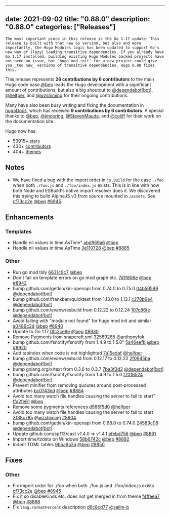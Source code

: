 
---
date: 2021-09-02
title: "0.88.0"
description: "0.88.0"
categories: ["Releases"]
---

	The most important piece in this release is the Go 1.17 update. This release is built with that new Go version, but also and more importantly, the Hugo Modules logic has been updated to support Go's new way of (lazy) loading transitive dependencies. If you already have Go 1.17 installed, building existing Hugo Modules backed projects have not been an issue, but `hugo mod init` for a new project could give you _too new_ versions of transitive dependencies. Hugo 0.88 fixes this.

This release represents **26 contributions by 6 contributors** to the main Hugo code base.[@bep](https://github.com/bep) leads the Hugo development with a significant amount of contributions, but also a big shoutout to [@dependabot[bot]](https://github.com/apps/dependabot), [@helfper](https://github.com/helfper), and [@wzshiming](https://github.com/wzshiming) for their ongoing contributions.

Many have also been busy writing and fixing the documentation in [hugoDocs](https://github.com/gohugoio/hugoDocs),
which has received **9 contributions by 6 contributors**. A special thanks to [@bep](https://github.com/bep), [@jmooring](https://github.com/jmooring), [@StevenMaude](https://github.com/StevenMaude), and [@coliff](https://github.com/coliff) for their work on the documentation site.

Hugo now has:

* 53915+ [stars](https://github.com/gohugoio/hugo/stargazers)
* 430+ [contributors](https://github.com/gohugoio/hugo/graphs/contributors)
* 404+ [themes](http://themes.gohugo.io/)

## Notes
* We have fixed a bug with the import order in `js.Build` for the case `./foo` when both `./foo.js` and `./foo/index.js` exists. This is in line with how both Node and ESBuild's native import resolver does it. We discovered this trying to build AlpineJS v3 from source mounted in `/assets`. See [cf73cc2e](https://github.com/gohugoio/hugo/commit/cf73cc2ececd4e794df09ea382a38ab18960d84e) [@bep](https://github.com/bep) [#8945](https://github.com/gohugoio/hugo/issues/8945).

## Enhancements

### Templates

* Handle nil values in time.AsTime" [abd969a6](https://github.com/gohugoio/hugo/commit/abd969a670852f9ed57c1a26434445aa985706fe) [@bep](https://github.com/bep) 
* Handle nil values in time.AsTime [3e110728](https://github.com/gohugoio/hugo/commit/3e11072892ca31bb76980ee38890a4bd92d83dfd) [@bep](https://github.com/bep) [#8865](https://github.com/gohugoio/hugo/issues/8865)

### Other

* Run go mod tidy [6631c9c7](https://github.com/gohugoio/hugo/commit/6631c9c7e00fb9dc237b4ec2fbb261d05df268d1) [@bep](https://github.com/bep) 
* Don't fail on template errors on go mod graph etc. [7d1f806e](https://github.com/gohugoio/hugo/commit/7d1f806ecb3621ae7b545a686d04de4568814055) [@bep](https://github.com/bep) [#8942](https://github.com/gohugoio/hugo/issues/8942)
* bump github.com/getkin/kin-openapi from 0.74.0 to 0.75.0 [04b59599](https://github.com/gohugoio/hugo/commit/04b59599613a62d378bf3710ac0eb06c9543b96d) [@dependabot[bot]](https://github.com/apps/dependabot) 
* bump github.com/frankban/quicktest from 1.13.0 to 1.13.1 [c278b6e4](https://github.com/gohugoio/hugo/commit/c278b6e45d56b101db9691347f9e5a99a9319572) [@dependabot[bot]](https://github.com/apps/dependabot) 
* bump github.com/evanw/esbuild from 0.12.22 to 0.12.24 [107c86fe](https://github.com/gohugoio/hugo/commit/107c86febbb7057c4ae90c6a35b3e8eda24297c7) [@dependabot[bot]](https://github.com/apps/dependabot) 
* Avoid failing with "module not found" for hugo mod init and similar [a0489c2d](https://github.com/gohugoio/hugo/commit/a0489c2dfd3ceb4d0702de0da7a4af3eabce05e5) [@bep](https://github.com/bep) [#8940](https://github.com/gohugoio/hugo/issues/8940)
* Update to Go 1.17 [0fc2ce9e](https://github.com/gohugoio/hugo/commit/0fc2ce9e4bf0524994a861b7300e4332f6f8d390) [@bep](https://github.com/bep) [#8930](https://github.com/gohugoio/hugo/issues/8930)
* Remove Pygments from snapcraft.yml [32569285](https://github.com/gohugoio/hugo/commit/32569285c181c8798ef594c12d3cfd7f9a252a04) [@anthonyfok](https://github.com/anthonyfok) 
* bump github.com/fsnotify/fsnotify from 1.4.9 to 1.5.0" [5a46eefb](https://github.com/gohugoio/hugo/commit/5a46eefbc6da3463b796ada8d15902be197455a3) [@bep](https://github.com/bep) [#8920](https://github.com/gohugoio/hugo/issues/8920)
* Add tabindex when code is not highlighted [7a15edaf](https://github.com/gohugoio/hugo/commit/7a15edafe240471c072d3548b72ccda0271ffd8f) [@helfper](https://github.com/helfper) 
* bump github.com/evanw/esbuild from 0.12.17 to 0.12.22 [2f0945ba](https://github.com/gohugoio/hugo/commit/2f0945bafe501103abe97b2f2b5566b28ec48e52) [@dependabot[bot]](https://github.com/apps/dependabot) 
* bump golang.org/x/text from 0.3.6 to 0.3.7 [7ba3f3d2](https://github.com/gohugoio/hugo/commit/7ba3f3d201e386cb9c7c15df5a6cc1c4b46473bd) [@dependabot[bot]](https://github.com/apps/dependabot) 
* bump github.com/fsnotify/fsnotify from 1.4.9 to 1.5.0 [f7016524](https://github.com/gohugoio/hugo/commit/f70165242b98e3ee182fbac08bf2893a7f09e961) [@dependabot[bot]](https://github.com/apps/dependabot) 
* Prevent minifier from removing quoutes around post-processed attributes [bc0743ed](https://github.com/gohugoio/hugo/commit/bc0743ed8eafc3c2d9b21a1e8f1b05d64b85e8ba) [@bep](https://github.com/bep) [#8884](https://github.com/gohugoio/hugo/issues/8884)
* Avoid too many watch file handles causing the server to fail to start" [ffa2fe61](https://github.com/gohugoio/hugo/commit/ffa2fe61172aa0d892234b23d1497c77a6a7f5c4) [@bep](https://github.com/bep) 
* Remove some pygments references [d966f5d0](https://github.com/gohugoio/hugo/commit/d966f5d08d7f75f1ae9acd94e292bf61de2adf0d) [@helfper](https://github.com/helfper) 
* Avoid too many watch file handles causing the server to fail to start [3f38c785](https://github.com/gohugoio/hugo/commit/3f38c785b7208440e2a9dd9a80cb39d4ae23e676) [@wzshiming](https://github.com/wzshiming) [#8904](https://github.com/gohugoio/hugo/issues/8904)
* bump github.com/getkin/kin-openapi from 0.68.0 to 0.74.0 [24589c08](https://github.com/gohugoio/hugo/commit/24589c0814bc5d21565470bec6215ee792f1655e) [@dependabot[bot]](https://github.com/apps/dependabot) 
* Update github.com/spf13/cast v1.4.0 => v1.4.1 [efebd756](https://github.com/gohugoio/hugo/commit/efebd756eb1f35c515ac82ccc85ec520bac91240) [@bep](https://github.com/bep) [#8891](https://github.com/gohugoio/hugo/issues/8891)
* Import time/tzdata on Windows [58b6742c](https://github.com/gohugoio/hugo/commit/58b6742cfeb6d4cd04450cbe9592209510c2b977) [@bep](https://github.com/bep) [#8892](https://github.com/gohugoio/hugo/issues/8892)
* Indent TOML tables [9bba9a3a](https://github.com/gohugoio/hugo/commit/9bba9a3a98fa268391597d8d7a52112fb401d952) [@bep](https://github.com/bep) [#8850](https://github.com/gohugoio/hugo/issues/8850)

## Fixes

### Other

* Fix import order for ./foo when both ./foo.js and ./foo/index.js exists [cf73cc2e](https://github.com/gohugoio/hugo/commit/cf73cc2ececd4e794df09ea382a38ab18960d84e) [@bep](https://github.com/bep) [#8945](https://github.com/gohugoio/hugo/issues/8945)
* Fix it so disableKinds etc. does not get merged in from theme [f4ffeea7](https://github.com/gohugoio/hugo/commit/f4ffeea71dd3d044a2628bbb5d6634680667398f) [@bep](https://github.com/bep) [#8866](https://github.com/gohugoio/hugo/issues/8866)
* Fix `lang.FormatPercent` description [d6c8cd77](https://github.com/gohugoio/hugo/commit/d6c8cd771834ae2913658c652e30a9feadc2a7b7) [@salim-b](https://github.com/salim-b) 





